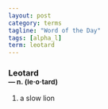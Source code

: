 ```yaml
---
layout: post
category: terms
tagline: "Word of the Day"
tags: [alpha_l]
term: leotard
---
```


<h3>Leotard<br/> <small>&mdash; n. (le<span>&middot;</span>o<span>&middot;</span>tard)</small></h3>
<p><ol>
<li>a slow lion</li>
</ol></p>

